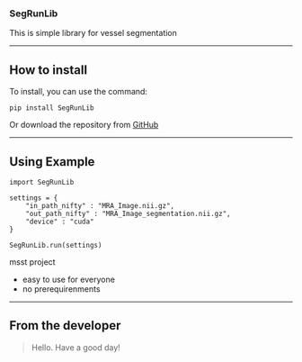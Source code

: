 ### **SegRunLib** ###

This is simple library for vessel segmentation

----------


## How to install ##
To install, you can use the command:

    pip install SegRunLib

Or download the repository from [GitHub](https://github.com/NotYourLady/SegRunLib)

----------

## Using Example ##
```
import SegRunLib

settings = {
    "in_path_nifty" : "MRA_Image.nii.gz",
    "out_path_nifty" : "MRA_Image_segmentation.nii.gz",
    "device" : "cuda"
}

SegRunLib.run(settings)
```

msst project  
- easy to use for everyone
- no prerequirenments
  
----------


## From the developer ##

> Hello. Have a good day!
  
